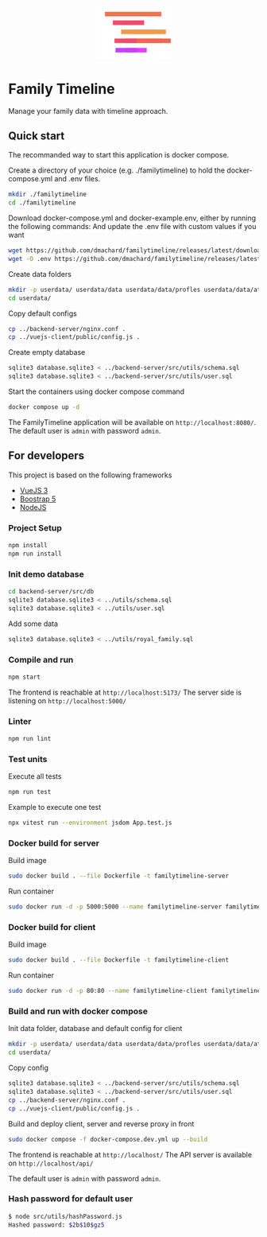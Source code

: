 
<p align="center">
    <img src="vuejs-client/public/favicon.png" alt="Family-Timeline" style="max-width: 150px;"/>
    <h1>Family Timeline</h1>
</p>

Manage your family data with timeline approach.

## Quick start

The recommanded way to start this application is docker compose.

Create a directory of your choice (e.g. ./familytimeline) to hold the docker-compose.yml and .env files.

```bash
mkdir ./familytimeline
cd ./familytimeline
```

Download docker-compose.yml and docker-example.env, either by running the following commands:
And update the .env file with custom values if you want

```bash
wget https://github.com/dmachard/familytimeline/releases/latest/download/docker-compose.yml
wget -O .env https://github.com/dmachard/familytimeline/releases/latest/download/docker-example.env
```

Create data folders

```bash
mkdir -p userdata/ userdata/data userdata/data/profles userdata/data/attachments
cd userdata/
```

Copy default configs

```bash
cp ../backend-server/nginx.conf .
cp ../vuejs-client/public/config.js .
```

Create empty database

```bash
sqlite3 database.sqlite3 < ../backend-server/src/utils/schema.sql
sqlite3 database.sqlite3 < ../backend-server/src/utils/user.sql
```

Start the containers using docker compose command

```bash
docker compose up -d
```

The FamilyTimeline application will be available on `http://localhost:8080/`.
The default user is `admin` with password `admin`.

## For developers

This project is based on the following frameworks
- [VueJS 3](https://vuejs.org/)
- [Boostrap 5](https://getbootstrap.com/)
- [NodeJS](https://nodejs.org/)

### Project Setup

```bash
npm install
npm run install
```

### Init demo database

```bash
cd backend-server/src/db
sqlite3 database.sqlite3 < ../utils/schema.sql
sqlite3 database.sqlite3 < ../utils/user.sql
```

Add some data

```bash
sqlite3 database.sqlite3 < ../utils/royal_family.sql
```

### Compile and run

```sh
npm start
```

The frontend is reachable  at `http://localhost:5173/`
The server side is listening on `http://localhost:5000/`

### Linter

```bash
npm run lint
```

### Test units

Execute all tests

```bash
npm run test
```

Example to execute one test

```bash
npx vitest run --environment jsdom App.test.js
```

### Docker build for server

Build image

```bash
sudo docker build . --file Dockerfile -t familytimeline-server
```

Run container

```bash
sudo docker run -d -p 5000:5000 --name familytimeline-server familytimeline-server
```

### Docker build for client

Build image

```bash
sudo docker build . --file Dockerfile -t familytimeline-client
```

Run container

```bash
sudo docker run -d -p 80:80 --name familytimeline-client familytimeline-client
```

### Build and run with docker compose 

Init data folder, database and default config for client

```bash
mkdir -p userdata/ userdata/data userdata/data/profles userdata/data/attachments
cd userdata/
```

Copy config

```bash
sqlite3 database.sqlite3 < ../backend-server/src/utils/schema.sql
sqlite3 database.sqlite3 < ../backend-server/src/utils/user.sql
cp ../backend-server/nginx.conf .
cp ../vuejs-client/public/config.js .
```

Build and deploy client, server and reverse proxy in front

```bash
sudo docker compose -f docker-compose.dev.yml up --build
```

The frontend is reachable  at `http://localhost/`
The API server is available on `http://localhost/api/`

The default user is `admin` with password `admin`.

### Hash password for default user

```bash
$ node src/utils/hashPassword.js
Hashed password: $2b$10$gz5
```